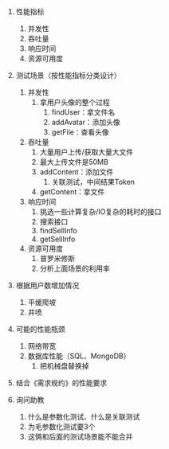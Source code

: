 1. 性能指标
   1. 并发性
   2. 吞吐量
   3. 响应时间
   4. 资源可用度

2. 测试场景（按性能指标分类设计）
   1. 并发性
      1. 拿用户头像的整个过程
         1. findUser：拿文件名
         2. addAvatar：添加头像
         3. getFile：查看头像
   2. 吞吐量
      1. 大量用户上传/获取大量大文件
      2. 最大上传文件是50MB
      3. addContent：添加文件
         1. 关联测试，中间结果Token
      4. getContent：拿文件
   3. 响应时间
      1. 挑选一些计算复杂/IO复杂的耗时的接口
      2. 搜索接口
      3. findSellInfo
      4. getSellInfo
   4. 资源可用度
      1. 普罗米修斯
      2. 分析上面场景的利用率

3. 根据用户数增加情况
   1. 平缓爬坡
   2. 井喷

4. 可能的性能瓶颈
   1. 网络带宽
   2. 数据库性能（SQL、MongoDB）
      1. 把机械盘替换掉

5. 结合《需求规约》的性能要求

6. 询问助教
   1. 什么是参数化测试、什么是关联测试
   2. 为毛参数化测试要3个
   3. 这俩和后面的测试场景能不能合并